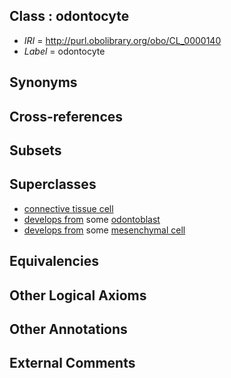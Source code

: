 
## Class : odontocyte

 * *IRI* = http://purl.obolibrary.org/obo/CL_0000140
 * *Label* = odontocyte

## Synonyms


## Cross-references


## Subsets


## Superclasses

 * [connective tissue cell](../../CL/20/CL_0002320.md)
 * [develops from](../../RO/02/RO_0002202.md) some [odontoblast](../../CL/60/CL_0000060.md)
 * [develops from](../../RO/02/RO_0002202.md) some [mesenchymal cell](../../CL/34/CL_0000134.md)

## Equivalencies


## Other Logical Axioms


## Other Annotations


## External Comments

